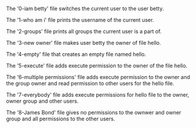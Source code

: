 The '0-iam betty' file switches the current user to the user betty.

The '1-who am i' file prints the username of the current user.

The '2-groups' file prints all groups the current user is a part of.

The '3-new owner' file makes user betty the owner of file hello.

The '4-empty' file that creates an empty file named hello.

The '5-execute' file adds execute permission to the owner of the file hello.

The '6-multiple permissions' file adds execute permission to the owner and the group owner and read permission to other users for the hello file.

The '7-everybody' file adds execute permissions for hello file to the owner, owner group and other users.

The '8-James Bond' file gives no permissions to the ownwer and owner group and all permissions to the other users.

